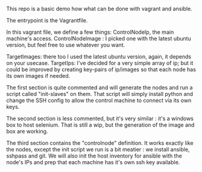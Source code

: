 This repo is a basic demo how what can be done with vagrant and ansible.

The entrypoint is the Vagrantfile. 

In this vagrant file, we define a few things:
ControlNodeIp, the main machine's access. 
ControlNodeImage : I picked one with the latest ubuntu version, but feel free to use whatever you want.

TargetImages: there too I used the latest ubuntu version, again, it depends on your usecase.
TargetIps: I've decided for a very simple array of ip; but it could be improved by creating key-pairs of ip/images so that each node has its own images if needed.

The first section is quite commented and will generate the nodes and run a script called "init-slaves" on them. 
That script will simply install python and change the SSH config to allow the control machine to connect via its own keys.

The second section is less commented, but it's very similar : it's a windows box to host selenium. That is still a wip, but the generation of the image and box are working.

The third section contains the "controlnode" definition. It works exactly like the nodes, except the init script we run is a bit meatier : we install ansible, sshpass and git.
We will also init the host inventory for ansible with the node's IPs and prep that each machine has it's own ssh key available.